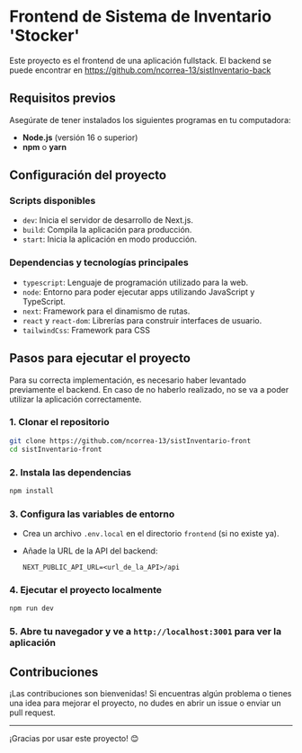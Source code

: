 # Frontend de Sistema de Inventario 'Stocker'

Este proyecto es el frontend de una aplicación fullstack. El backend se puede encontrar en
<https://github.com/ncorrea-13/sistInventario-back>

## Requisitos previos

Asegúrate de tener instalados los siguientes programas en tu computadora:

- **Node.js** (versión 16 o superior)
- **npm** o **yarn**

## Configuración del proyecto

### Scripts disponibles

- `dev`: Inicia el servidor de desarrollo de Next.js.
- `build`: Compila la aplicación para producción.
- `start`: Inicia la aplicación en modo producción.

### Dependencias y tecnologías principales

- `typescript`: Lenguaje de programación utilizado para la web.
- `node`: Entorno para poder ejecutar apps utilizando JavaScript y TypeScript.
- `next`: Framework para el dinamismo de rutas.
- `react` y `react-dom`: Librerías para construir interfaces de usuario.
- `tailwindCss`: Framework para CSS

## Pasos para ejecutar el proyecto

Para su correcta implementación, es necesario haber levantado previamente el backend. En caso de no haberlo realizado, no se va a poder utilizar la aplicación correctamente.

### 1. Clonar el repositorio

```bash
git clone https://github.com/ncorrea-13/sistInventario-front
cd sistInventario-front
```

### 2. Instala las dependencias

   ```bash
   npm install
   ```

### 3. Configura las variables de entorno

- Crea un archivo `.env.local` en el directorio `frontend` (si no existe ya).
- Añade la URL de la API del backend:

     ```env
     NEXT_PUBLIC_API_URL=<url_de_la_API>/api
     ```

### 4. Ejecutar el proyecto localmente

   ```bash
   npm run dev
   ```

### 5. Abre tu navegador y ve a `http://localhost:3001` para ver la aplicación

## Contribuciones

¡Las contribuciones son bienvenidas! Si encuentras algún problema o tienes una idea para mejorar el proyecto, no dudes en abrir un issue o enviar un pull request.

---

¡Gracias por usar este proyecto! 😊
